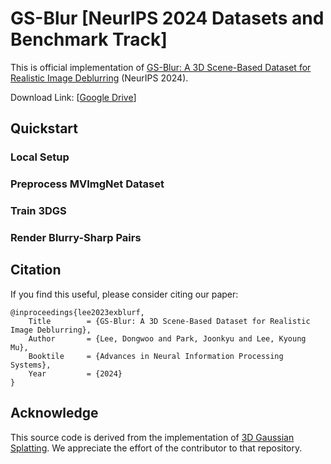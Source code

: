# GS-Blur [NeurIPS 2024 Datasets and Benchmark Track]
This is official implementation of [GS-Blur: A 3D Scene-Based Dataset for Realistic Image Deblurring](https://arxiv.org/abs/2410.23658) (NeurIPS 2024).

Download Link: [[Google Drive](https://drive.google.com/drive/folders/1ZksD7bPl3_ezDLoeHJ2Duwo_LQG1TXB1?usp=drive_link)]

## Quickstart

### Local Setup

### Preprocess MVImgNet Dataset

### Train 3DGS

### Render Blurry-Sharp Pairs

## Citation
If you find this useful, please consider citing our paper:
```
@inproceedings{lee2023exblurf,
    Title        = {GS-Blur: A 3D Scene-Based Dataset for Realistic Image Deblurring},
    Author       = {Lee, Dongwoo and Park, Joonkyu and Lee, Kyoung Mu},
    Booktile     = {Advances in Neural Information Processing Systems},
    Year         = {2024}
}
```
## Acknowledge
This source code is derived from the implementation of [3D Gaussian Splatting](https://github.com/graphdeco-inria/gaussian-splatting).
We appreciate the effort of the contributor to that repository.
